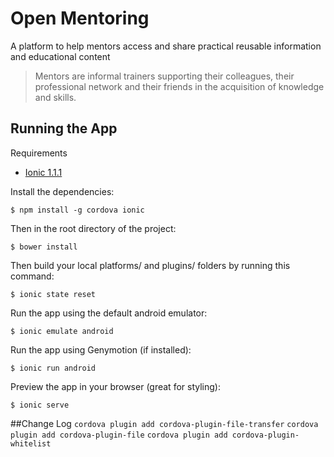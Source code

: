 # Open Mentoring

A platform to help mentors access and share practical reusable information and educational content

> Mentors are informal trainers supporting their colleagues, their professional network and their friends in the acquisition of knowledge and skills.

## Running the App

Requirements
  * [Ionic 1.1.1](http://ionicframework.com/)

Install the dependencies:

```$ npm install -g cordova ionic```

Then in the root directory of the project:

```$ bower install```

Then build your local platforms/ and plugins/ folders by running this command:

```
$ ionic state reset
```

Run the app using the default android emulator:

```$ ionic emulate android```

Run the app using Genymotion (if installed):

```$ ionic run android```

Preview the app in your browser (great for styling):

```$ ionic serve```

##Change Log
`cordova plugin add cordova-plugin-file-transfer`
`cordova plugin add cordova-plugin-file`
`cordova plugin add cordova-plugin-whitelist`
